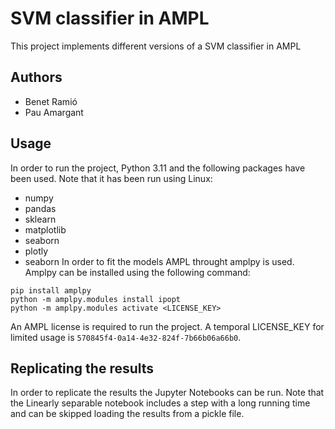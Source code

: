 # SVM classifier in AMPL
This project implements different versions of a SVM classifier in AMPL
## Authors
- Benet Ramió
- Pau Amargant
  
## Usage
In order to run the project, Python 3.11 and the following packages have been used. Note that it has been run using Linux:
- numpy
- pandas
- sklearn
- matplotlib
- seaborn
- plotly   
- seaborn
In order to fit the models AMPL throught amplpy is used. Amplpy can be installed using the following command:
```
pip install amplpy
python -m amplpy.modules install ipopt
python -m amplpy.modules activate <LICENSE_KEY>
```
An AMPL license is required to run the project. A temporal LICENSE_KEY for limited usage is 
`570845f4-0a14-4e32-824f-7b66b06a66b0`.

## Replicating the results
In order to replicate the results the Jupyter Notebooks can be run. Note that the Linearly separable notebook includes a step with a long running time and can be skipped loading the results from a pickle file.
